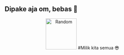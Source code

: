 ## Dipake aja om, bebas 🤙
<div align="center">
<img src="https://github.com/xfar05.png?size=1000" alt="Random" width="100" />
#Milik kita semua 😎
